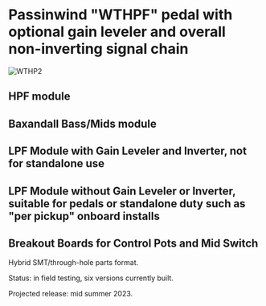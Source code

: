# Passinwind "WTHPF" pedal with optional gain leveler and overall non-inverting signal chain

![WTHP2](https://user-images.githubusercontent.com/127763821/230929039-87084bcb-33d6-4a4a-8946-b5a6781607fe.jpg)

## HPF module

## Baxandall Bass/Mids module

## LPF Module with Gain Leveler and Inverter, not for standalone use 

## LPF Module without Gain Leveler or Inverter, suitable for pedals or standalone duty such as "per pickup" onboard installs

## Breakout Boards for Control Pots and Mid Switch

Hybrid SMT/through-hole parts format.

Status: in field testing, six versions currently built.

Projected release: mid summer 2023.
